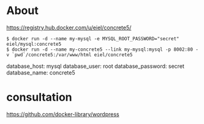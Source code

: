 # About

https://registry.hub.docker.com/u/eiel/concrete5/

```
$ docker run -d --name my-mysql -e MYSQL_ROOT_PASSWORD="secret" eiel/mysql:concrete5
$ docker run -d --name my-concrete5 --link my-mysql:mysql -p 8002:80 -v `pwd`/concrete5:/var/www/html eiel/concrete5
```

database_host: mysql
database_user: root
database_password: secret
database_name: concrete5

# consultation

https://github.com/docker-library/wordpress
